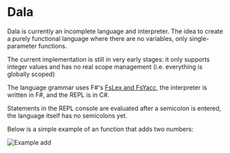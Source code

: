 # Dala

Dala is currently an incomplete language and interpreter. The idea to create a purely functional language where there are no variables, only single-parameter functions.

The current implementation is still in very early stages: it only supports integer values and has no real scope management (i.e. everything is globally scoped)

The language grammar uses F#'s [FsLex and FsYacc](https://fsprojects.github.io/FsLexYacc/), the interpreter is written in F#, and the REPL is in C#. 

Statements in the REPL console are evaluated after a semicolon is entered, the language itself has no semicolons yet.

Below is a simple example of an function that adds two numbers:

![Example add](https://github.com/khaledmousa/Dala/tree/master/img/add.png)